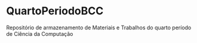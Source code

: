 # QuartoPeriodoBCC
Repositório de armazenamento de Materiais e Trabalhos do quarto período de Ciência da Computação
